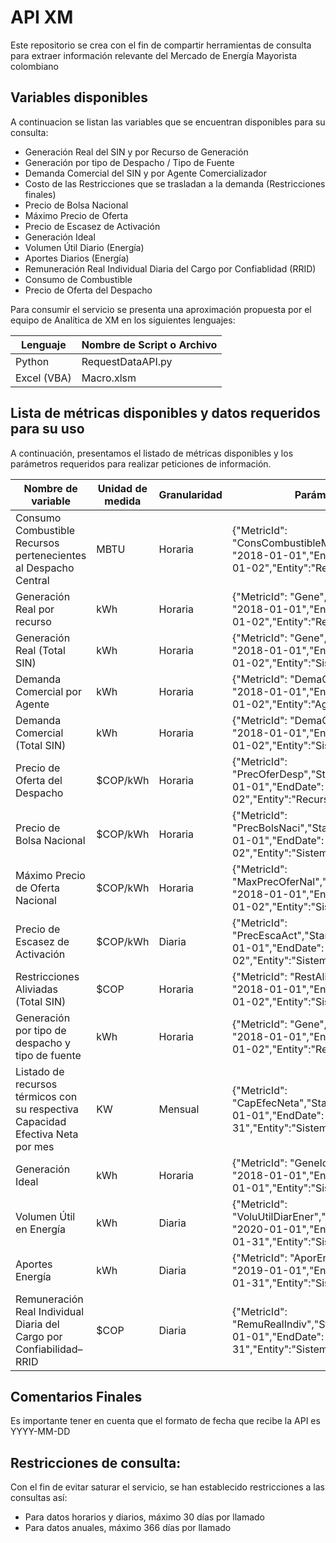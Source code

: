 # API XM
Este repositorio se crea con el fin de compartir herramientas de consulta para extraer información relevante del Mercado de Energía Mayorista colombiano

## Variables disponibles

A continuacion se listan las variables que se encuentran disponibles para su consulta:

* Generación Real del SIN y por Recurso de Generación
* Generación por tipo de Despacho / Tipo de Fuente
* Demanda Comercial del SIN y por Agente Comercializador
* Costo de las Restricciones que se trasladan a la demanda (Restricciones finales)
* Precio de Bolsa Nacional
* Máximo Precio de Oferta
* Precio de Escasez de Activación
* Generación Ideal
* Volumen Útil Diario (Energía)
* Aportes Diarios (Energía)
* Remuneración Real Individual Diaria del Cargo por Confiablidad (RRID)
* Consumo de Combustible
* Precio de Oferta del Despacho


Para consumir el servicio se presenta una aproximación propuesta por el equipo de Analítica de XM en los siguientes lenguajes:

|Lenguaje|Nombre de Script o Archivo|
|--------|--------------------------|
|Python| RequestDataAPI.py|
|Excel (VBA) | Macro.xlsm|

## Lista de métricas disponibles y datos requeridos para su uso
A continuación, presentamos el listado de métricas disponibles y los parámetros requeridos para realizar peticiones de información.

| Nombre de variable                                                             | Unidad de medida | Granularidad | Parámetros                                                                                               | URL                               |
|--------------------------------------------------------------------------------|------------------|--------------|----------------------------------------------------------------------------------------------------------|-----------------------------------|
| Consumo Combustible Recursos pertenecientes al Despacho Central                | MBTU             | Horaria      | {"MetricId": "ConsCombustibleMBTU","StartDate": "2018-01-01","EndDate": "2018-01-02","Entity":"Recurso"} | http://servapibi.xm.com.co/hourly |
| Generación Real por recurso                                                    | kWh              | Horaria      | {"MetricId": "Gene","StartDate": "2018-01-01","EndDate": "2018-01-02","Entity":"Recurso"}                | http://servapibi.xm.com.co/hourly |
| Generación Real (Total SIN)                                                    | kWh              | Horaria      | {"MetricId": "Gene","StartDate": "2018-01-01","EndDate": "2018-01-02","Entity":"Sistema"}                | http://servapibi.xm.com.co/hourly |
| Demanda Comercial por Agente                                                   | kWh              | Horaria      | {"MetricId": "DemaCome","StartDate": "2018-01-01","EndDate": "2018-01-02","Entity":"Agente"}             | http://servapibi.xm.com.co/hourly |
| Demanda Comercial (Total SIN)                                                  | kWh              | Horaria      | {"MetricId": "DemaCome","StartDate": "2018-01-01","EndDate": "2018-01-02","Entity":"Sistema"}            | http://servapibi.xm.com.co/hourly |
| Precio de Oferta del Despacho                                                  | $COP/kWh         | Horaria      | {"MetricId": "PrecOferDesp","StartDate": "2018-01-01","EndDate": "2018-01-02","Entity":"Recurso"}        | http://servapibi.xm.com.co/hourly |
| Precio de Bolsa Nacional                                                       | $COP/kWh         | Horaria      | {"MetricId": "PrecBolsNaci","StartDate": "2018-01-01","EndDate": "2018-01-02","Entity":"Sistema"}        | http://servapibi.xm.com.co/hourly |
| Máximo Precio de Oferta Nacional                                               | $COP/kWh         | Horaria      | {"MetricId": "MaxPrecOferNal","StartDate": "2018-01-01","EndDate": "2018-01-02","Entity":"Sistema"}      | http://servapibi.xm.com.co/hourly |
| Precio de Escasez de Activación                                                | $COP/kWh         | Diaria       | {"MetricId": "PrecEscaAct","StartDate": "2018-01-01","EndDate": "2018-01-02","Entity":"Sistema"}         | http://servapibi.xm.com.co/daily  |
| Restricciones Aliviadas (Total SIN)                                            | $COP             | Horaria      | {"MetricId": "RestAliv","StartDate": "2018-01-01","EndDate": "2018-01-02","Entity":"Sistema"}            | http://servapibi.xm.com.co/hourly |
| Generación por tipo de despacho y tipo de fuente                               | kWh              | Horaria      | {"MetricId": "Gene","StartDate": "2018-01-01","EndDate": "2018-01-02","Entity":"Renovabilidad"}          | http://servapibi.xm.com.co/hourly |
| Listado de recursos térmicos con su respectiva Capacidad Efectiva Neta por mes | KW               | Mensual      | {"MetricId": "CapEfecNeta","StartDate": "2018-01-01","EndDate": "2018-12-31","Entity":"Sistema"}         | http://servapibi.xm.com.co/annual |
| Generación Ideal                                                               | kWh              | Horaria      | {"MetricId": "GeneIdea","StartDate": "2018-01-01","EndDate": "2018-01-01","Entity":"Sistema"}            | http://servapibi.xm.com.co/hourly |
| Volumen Útil en Energía                                                        | kWh              | Diaria       | {"MetricId": "VoluUtilDiarEner","StartDate": "2020-01-01","EndDate": "2020-01-31","Entity":"Sistema"}    | http://servapibi.xm.com.co/daily  |
| Aportes Energía                                                                | kWh              | Diaria       | {"MetricId": "AporEner","StartDate": "2019-01-01","EndDate": "2019-01-31","Entity":"Sistema"}            | http://servapibi.xm.com.co/daily  |
| Remuneración Real Individual Diaria del Cargo por Confiabilidad– RRID          | $COP             | Diaria       | {"MetricId": "RemuRealIndiv","StartDate": "2020-01-01","EndDate": "2020-01-31","Entity":"Sistema"}       | http://servapibi.xm.com.co/daily  |

## Comentarios Finales
Es importante tener en cuenta que el formato de fecha que recibe la API es YYYY-MM-DD
 
## Restricciones de consulta:
Con el fin de evitar saturar el servicio, se han establecido restricciones a las consultas así:
* Para datos horarios y diarios, máximo 30 días por llamado
* Para datos anuales, máximo 366 días por llamado

